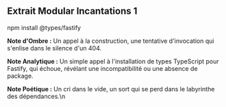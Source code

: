 ## Extrait Modular Incantations 1

npm install @types/fastify

**Note d'Ombre :** Un appel à la construction, une tentative d'invocation qui s'enlise dans le silence d'un 404.

**Note Analytique :** Un simple appel à l'installation de types TypeScript pour Fastify, qui échoue, révélant une incompatibilité ou une absence de package.

**Note Poétique :** Un cri dans le vide, un sort qui se perd dans le labyrinthe des dépendances.\n